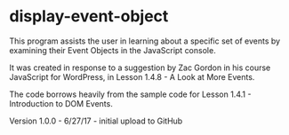 # display-event-object

This program assists the user in learning about a specific set of events
by examining their Event Objects in the JavaScript console.

It was created in response to a suggestion by Zac Gordon in his course
JavaScript for WordPress, in Lesson 1.4.8 - A Look at More Events.

The code borrows heavily from the sample code for
Lesson 1.4.1 - Introduction to DOM Events.

Version 1.0.0 - 6/27/17 - initial upload to GitHub
